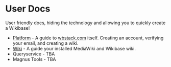 # User Docs

User friendly docs, hiding the technology and allowing you to quickly create a Wikibase!

- [Platform](./platform) - A guide to [wbstack.com](https://wbstack.com) itself. Creating an account, verifying your email, and creating a wiki.
- [Wiki](./wiki) - A guide your installed MediaWiki and Wikibase wiki.
- Queryservice - TBA
- Magnus Tools - TBA

